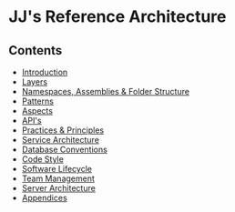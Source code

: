 JJ's Reference Architecture
===========================

Contents
--------

- [Introduction](Introduction.docx)
- [Layers](Layers.docx)
- [Namespaces, Assemblies & Folder Structure](Namespaces,%20Assemblies%20and%20Folder%20Structure.docx)
- [Patterns](Patterns.docx)
- [Aspects](Aspects.docx)
- [API's](API's.docx)
- [Practices & Principles](Practices%20and%20Principles.docx)
- [Service Architecture](Service%20Architecture.docx)
- [Database Conventions](Database%20Conventions.docx)
- [Code Style](Code%20Style.docx)
- [Software Lifecycle](Software%20Lifecycle.docx)
- [Team Management](Team%20Management.docx)
- [Server Architecture](Server%20Architecture.docx)
- [Appendices](Appendices.docx)